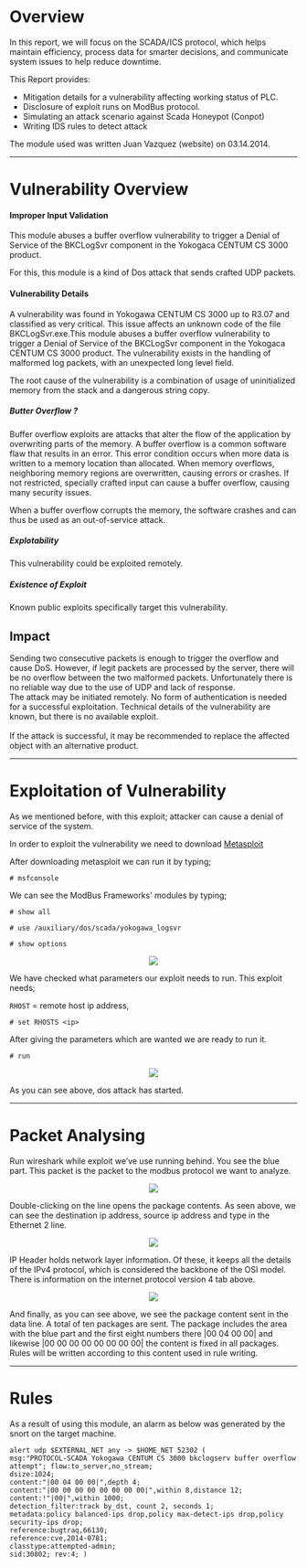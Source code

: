 # Overview

In this report, we will focus on the SCADA/ICS protocol, which helps maintain efficiency, process data for smarter decisions, and communicate system issues to help reduce downtime.<br>

This Report provides:

* Mitigation details for a vulnerability affecting working status of PLC.
* Disclosure of exploit runs on ModBus protocol.
* Simulating an attack scenario against Scada Honeypot (Conpot)
* Writing IDS rules to detect attack

The module used was written Juan Vazquez (website) on 03.14.2014.

***

# Vulnerability Overview

#### Improper Input Validation

This module abuses a buffer overflow vulnerability to trigger a Denial of Service of the BKCLogSvr component in the Yokogaca CENTUM CS 3000 product.


For this, this module is a kind of Dos attack that sends crafted UDP packets.<br>


#### Vulnerability Details
A vulnerability was found in Yokogawa CENTUM CS 3000 up to R3.07 and classified as very critical. This issue affects an unknown code of the file BKCLogSvr.exe.This module abuses a buffer overflow vulnerability to trigger a Denial of Service of the BKCLogSvr component in the Yokogaca CENTUM CS 3000 product. The vulnerability exists in the handling of malformed log packets, with an unexpected long level field.<br>

 The root cause of the vulnerability is a combination of usage of uninitialized memory from the stack and a dangerous string copy.

##### Butter Overflow ?

Buffer overflow exploits are attacks that alter the flow of the application by overwriting parts of the memory. A buffer overflow is a common software flaw that results in an error. This error condition occurs when more data is written to a memory location than allocated. When memory overflows, neighboring memory regions are overwritten, causing errors or crashes. If not restricted, specially crafted input can cause a buffer overflow, causing many security issues.

When a buffer overflow corrupts the memory, the software crashes and can thus be used as an out-of-service attack.

##### _Explotability_

This vulnerability could be exploited remotely.

##### _Existence of Exploit_

Known public exploits specifically target this vulnerability.


## Impact

Sending two consecutive packets is enough to trigger the overflow and cause DoS. However, if legit packets are processed by the server, there will be no overflow between the two malformed packets. Unfortunately there is no reliable way due to the use of UDP and lack of response.
<br>
The attack may be initiated remotely. No form of authentication is needed for a successful exploitation. Technical details of the vulnerability are known, but there is no available exploit.
<br> <br>
If the attack is successful, it may be recommended to replace the affected object with an alternative product.

***

# Exploitation of Vulnerability
As we mentioned before, with this exploit; attacker can cause a denial of service of the system.

In order to exploit the vulnerability we need to download [Metasploit](https://github.com/rapid7/metasploit-framework)<br>

After downloading metasploit we can run it by typing;

```
# msfconsole
```

We can see the ModBus Frameworks' modules by typing;

```
# show all
```

```
# use /auxiliary/dos/scada/yokogawa_logsvr
```

```
# show options
```
<p align="center">
  <img src="https://github.com/ics-scada/Reports/blob/main/yokogawa_logsvr/img2/show_options.png">
</p>

We have checked what parameters our exploit needs to run. This exploit needs;<br>

`RHOST` = remote host ip address,<br>
```
# set RHOSTS <ip>
```

After giving the parameters which are wanted we are ready to run it.

```
# run
```

<p align="center">
  <img src="https://github.com/ics-scada/Reports/blob/main/yokogawa_logsvr/img2/run_.png">
</p>

As you can see above, dos attack has started.

***

# Packet Analysing
Run wireshark while exploit we’ve use running behind.
You see the blue part. This packet is the packet to the modbus protocol we want to analyze.

<p align="center">
  <img src="https://github.com/ics-scada/Reports/blob/main/yokogawa_logsvr/img2/wireshark1.png">
</p>


Double-clicking on the line opens the package contents. As seen above, we can see the destination ip address, source ip address and type in the Ethernet 2 line.

<p align="center">
  <img src="https://github.com/ics-scada/Reports/blob/main/yokogawa_logsvr/img2/wireshark2.png">
</p>

IP Header holds network layer information. Of these, it keeps all the details of the IPv4 protocol, which is considered the backbone of the OSI model. There is information on the internet protocol version 4 tab above.

<p align="center">
  <img src="https://github.com/ics-scada/Reports/blob/main/yokogawa_logsvr/img2/wireshark4.png">
</p>

And finally, as you can see above, we see the package content sent in the data line. A total of ten packages are sent. The package includes the area with the blue part and the first eight numbers there |00 04 00 00| and likewise |00 00 00 00 00 00 00 00| the content is fixed in all packages. Rules will be written according to this content used in rule writing.

***

# Rules
As a result of using this module, an alarm as below was generated by the snort on the target machine.
<br>

```
alert udp $EXTERNAL_NET any -> $HOME_NET 52302 ( 
msg:"PROTOCOL-SCADA Yokogawa CENTUM CS 3000 bkclogserv buffer overflow attempt"; flow:to_server,no_stream;
dsize:1024; 
content:"|00 04 00 00|",depth 4; 
content:"|00 00 00 00 00 00 00 00|",within 8,distance 12; 
content:!"|00|",within 1000; 
detection_filter:track by_dst, count 2, seconds 1; 
metadata:policy balanced-ips drop,policy max-detect-ips drop,policy security-ips drop;
reference:bugtraq,66130;
reference:cve,2014-0781;
classtype:attempted-admin;
sid:30802; rev:4; )
```


